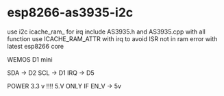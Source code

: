 # esp8266-as3935-i2c
use i2c  icache_ram_ for irq
include AS3935.h and AS3935.cpp with all function
use ICACHE_RAM_ATTR with irq to avoid ISR not in ram error with latest esp8266 core 

WEMOS D1 mini

SDA -> D2
SCL -> D1
IRQ -> D5

POWER 3.3 v !!!!  5.V ONLY IF EN_V -> 5v 
